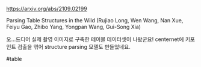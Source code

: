https://arxiv.org/abs/2109.02199

Parsing Table Structures in the Wild (Rujiao Long, Wen Wang, Nan Xue, Feiyu Gao, Zhibo Yang, Yongpan Wang, Gui-Song Xia)

오...드디어 실제 촬영 이미지로 구축한 테이블 데이터셋이 나왔군요! centernet에 키포인트 검출을 엮어 structure parsing 모델도 만들었네요.

#table